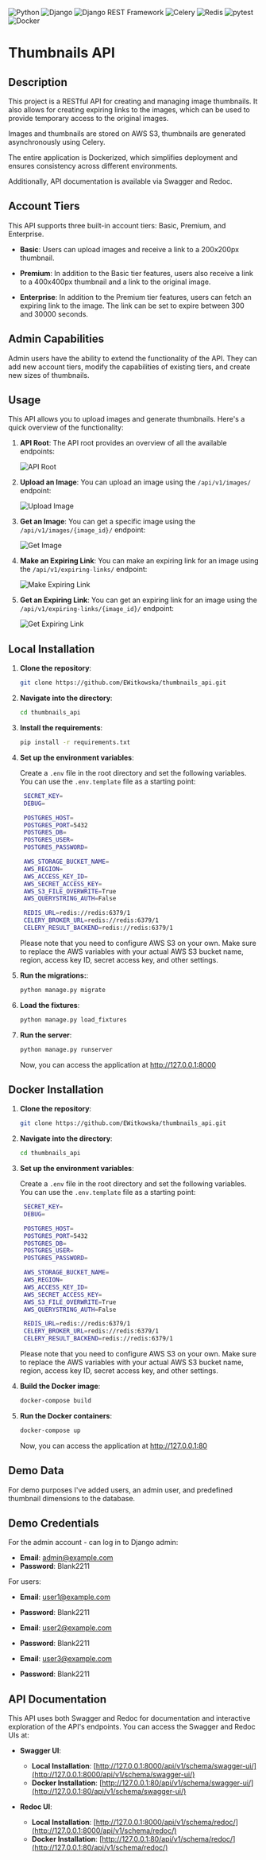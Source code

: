 ![Python](https://img.shields.io/badge/-Python-3776AB?style=flat-square&logo=python&logoColor=white)
![Django](https://img.shields.io/badge/-Django-092E20?style=flat-square&logo=django&logoColor=white)
![Django REST Framework](https://img.shields.io/badge/-Django%20REST%20Framework-092E20?style=flat-square&logo=django&logoColor=white)
![Celery](https://img.shields.io/badge/-Celery-37814A?style=flat-square&logo=celery&logoColor=white)
![Redis](https://img.shields.io/badge/-Redis-DC382D?style=flat-square&logo=redis&logoColor=white)
![pytest](https://img.shields.io/badge/-pytest-0A9EDC?style=flat-square&logo=pytest&logoColor=white)
![Docker](https://img.shields.io/badge/-Docker-2496ED?style=flat-square&logo=docker&logoColor=white)

# Thumbnails API

## Description

This project is a RESTful API for creating and managing image thumbnails. It also allows for creating expiring links to the images, which can be used to provide temporary access to the original images.

Images and thumbnails are stored on AWS S3, thumbnails are generated asynchronously using Celery.

The entire application is Dockerized, which simplifies deployment and ensures consistency across different environments.

Additionally, API documentation is available via Swagger and Redoc.

## Account Tiers

This API supports three built-in account tiers: Basic, Premium, and Enterprise.

- **Basic**: Users can upload images and receive a link to a 200x200px thumbnail.

- **Premium**: In addition to the Basic tier features, users also receive a link to a 400x400px thumbnail and a link to the original image.

- **Enterprise**: In addition to the Premium tier features, users can fetch an expiring link to the image. The link can be set to expire between 300 and 30000 seconds.

## Admin Capabilities

Admin users have the ability to extend the functionality of the API. They can add new account tiers, modify the capabilities of existing tiers, and create new sizes of thumbnails.

## Usage

This API allows you to upload images and generate thumbnails. Here's a quick overview of the functionality:

1. **API Root**: The API root provides an overview of all the available endpoints:

   ![API Root](assets/api-root.png)

2. **Upload an Image**: You can upload an image using the `/api/v1/images/` endpoint:

   ![Upload Image](assets/upload-image.png)

3. **Get an Image**: You can get a specific image using the `/api/v1/images/{image_id}/` endpoint:

   ![Get Image](assets/get-image.png)

4. **Make an Expiring Link**: You can make an expiring link for an image using the `/api/v1/expiring-links/` endpoint:

   ![Make Expiring Link](assets/make-expiring-link.png)

5. **Get an Expiring Link**: You can get an expiring link for an image using the `/api/v1/expiring-links/{image_id}/` endpoint:

   ![Get Expiring Link](assets/get-expiring-link.png)

## Local Installation

1. **Clone the repository**:

   ```bash
   git clone https://github.com/EWitkowska/thumbnails_api.git

   ```

2. **Navigate into the directory**:

   ```bash
   cd thumbnails_api

   ```

3. **Install the requirements**:

   ```bash
   pip install -r requirements.txt

   ```

4. **Set up the environment variables**:

   Create a `.env` file in the root directory and set the following variables.
   You can use the `.env.template` file as a starting point:

   ```bash
    SECRET_KEY=
    DEBUG=

    POSTGRES_HOST=
    POSTGRES_PORT=5432
    POSTGRES_DB=
    POSTGRES_USER=
    POSTGRES_PASSWORD=

    AWS_STORAGE_BUCKET_NAME=
    AWS_REGION=
    AWS_ACCESS_KEY_ID=
    AWS_SECRET_ACCESS_KEY=
    AWS_S3_FILE_OVERWRITE=True
    AWS_QUERYSTRING_AUTH=False

    REDIS_URL=redis://redis:6379/1
    CELERY_BROKER_URL=redis://redis:6379/1
    CELERY_RESULT_BACKEND=redis://redis:6379/1
   ```

   Please note that you need to configure AWS S3 on your own. Make sure to replace the AWS variables with your actual AWS S3 bucket name, region, access key ID, secret access key, and other settings.

5. **Run the migrations:**:

   ```bash
   python manage.py migrate

   ```

6. **Load the fixtures**:

   ```bash
   python manage.py load_fixtures

   ```

7. **Run the server**:

   ```bash
   python manage.py runserver
   ```

   Now, you can access the application at http://127.0.0.1:8000

## Docker Installation

1. **Clone the repository**:

   ```bash
   git clone https://github.com/EWitkowska/thumbnails_api.git
   ```

2. **Navigate into the directory**:

   ```bash
   cd thumbnails_api
   ```

3. **Set up the environment variables**:

   Create a `.env` file in the root directory and set the following variables.
   You can use the `.env.template` file as a starting point:

   ```bash
    SECRET_KEY=
    DEBUG=

    POSTGRES_HOST=
    POSTGRES_PORT=5432
    POSTGRES_DB=
    POSTGRES_USER=
    POSTGRES_PASSWORD=

    AWS_STORAGE_BUCKET_NAME=
    AWS_REGION=
    AWS_ACCESS_KEY_ID=
    AWS_SECRET_ACCESS_KEY=
    AWS_S3_FILE_OVERWRITE=True
    AWS_QUERYSTRING_AUTH=False

    REDIS_URL=redis://redis:6379/1
    CELERY_BROKER_URL=redis://redis:6379/1
    CELERY_RESULT_BACKEND=redis://redis:6379/1
   ```

   Please note that you need to configure AWS S3 on your own. Make sure to replace the AWS variables with your actual AWS S3 bucket name, region, access key ID, secret access key, and other settings.

4. **Build the Docker image**:

   ```bash
   docker-compose build
   ```

5. **Run the Docker containers**:

   ```bash
   docker-compose up
   ```

   Now, you can access the application at http://127.0.0.1:80

## Demo Data

For demo purposes I've added users, an admin user, and predefined thumbnail dimensions to the database.

## Demo Credentials

For the admin account - can log in to Django admin:

- **Email**: admin@example.com
- **Password**: Blank2211

For users:

- **Email**: user1@example.com
- **Password**: Blank2211

- **Email**: user2@example.com
- **Password**: Blank2211

- **Email**: user3@example.com
- **Password**: Blank2211

## API Documentation

This API uses both Swagger and Redoc for documentation and interactive exploration of the API's endpoints. You can access the Swagger and Redoc UIs at:

- **Swagger UI**:

  - **Local Installation**: [http://127.0.0.1:8000/api/v1/schema/swagger-ui/](http://127.0.0.1:8000/api/v1/schema/swagger-ui/)
  - **Docker Installation**: [http://127.0.0.1:80/api/v1/schema/swagger-ui/](http://127.0.0.1:80/api/v1/schema/swagger-ui/)

- **Redoc UI**:
  - **Local Installation**: [http://127.0.0.1:8000/api/v1/schema/redoc/](http://127.0.0.1:8000/api/v1/schema/redoc/)
  - **Docker Installation**: [http://127.0.0.1:80/api/v1/schema/redoc/](http://127.0.0.1:80/api/v1/schema/redoc/)
